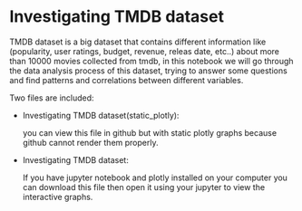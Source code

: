 # Investigating TMDB dataset

TMDB dataset is a big dataset that contains different information like (popularity, user ratings, budget, revenue, releas date, etc..) about more than 10000 movies collected from tmdb, in this notebook we will go through the data analysis process of this dataset, trying to answer some questions and find patterns and correlations between different variables.



Two files are included: 
* Investigating TMDB dataset(static_plotly):

  you can view this file in github but with static plotly graphs because github cannot render them properly. 

* Investigating TMDB dataset:

  If you have jupyter notebook and plotly installed on your computer you can download this file then open it using your jupyter to view the interactive graphs.  
